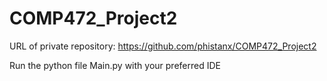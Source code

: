 # COMP472_Project2

URL of private repository: https://github.com/phistanx/COMP472_Project2

Run the python file Main.py with your preferred IDE
